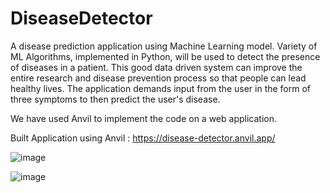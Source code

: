 # DiseaseDetector
 A disease prediction application using Machine Learning model. Variety of ML Algorithms, implemented in Python, will be used to detect the presence of diseases in a patient. This good data driven system can improve the entire research and disease prevention process so that people can lead healthy lives. The application demands input from the user in the form of three symptoms to then predict the user's disease. 

We have used Anvil to implement the code on a web application.

Built Application using Anvil : https://disease-detector.anvil.app/

![image](https://github.com/divij0704/DiseaseDetector/assets/79760292/7d952205-da01-468e-ab61-d6cc155c9dcd)

![image](https://github.com/divij0704/DiseaseDetector/assets/79760292/d36aacb1-7194-4180-addf-c00d2cd8ff76)

